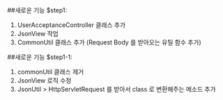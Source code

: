 ##새로운 기능 $step1:
1. UserAcceptanceController 클래스 추가
2. JsonView 작업
3. CommonUtil 클래스 추가 (Request Body 를 받아오는 유틸 함수 추가)

##새로운 기능 $step1-1:
1. commonUtil 클래스 제거
2. JsonView 로직 수정
3. JsonUtil > HttpServletRequest 를 받아서 class 로 변환해주는 메소드 추가

